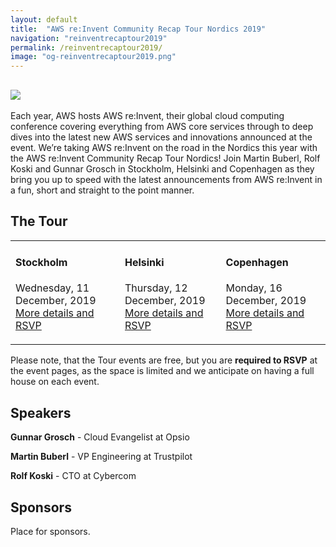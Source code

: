 ```yaml
---
layout: default
title:  "AWS re:Invent Community Recap Tour Nordics 2019"
navigation: "reinventrecaptour2019"
permalink: /reinventrecaptour2019/
image: "og-reinventrecaptour2019.png"
---
```


<div class="jumbotron communityday">
  <div class="container text-center">
    <h2><img src="/content/img/reinventrecaptour2019.png" id="reinventrecaptour2019-logo" /></h2>
  </div>
</div>

<div class="container">

  <p class="mt-5">Each year, AWS hosts AWS re:Invent, their global cloud computing conference covering everything from AWS core services through to deep dives into the latest new AWS services and innovations announced at the event. We’re taking AWS re:Invent on the road in the Nordics this year with the AWS re:Invent Community Recap Tour Nordics! Join Martin Buberl, Rolf Koski and Gunnar Grosch in Stockholm, Helsinki and Copenhagen as they bring you up to speed with the latest announcements from AWS re:Invent in a fun, short and straight to the point manner.</p>
  
  <h2 class="mt-5">The Tour</h2>
  <table width="100%">
    <tr>
      <td><h4>Stockholm</h4>
      <p>Wednesday, 11 December, 2019<br />
      <a href="#" target="_blank">More details and RSVP</a></p></td>
      <td><h4>Helsinki</h4>
      <p>Thursday, 12 December, 2019<br />
      <a href="https://www.meetup.com/awsfin/events/266078485/" target="_blank">More details and RSVP</a></p></td>
      <td><h4>Copenhagen</h4>
      <p>Monday, 16 December, 2019<br />
      <a href="#" target="_blank">More details and RSVP</a></p></td>
    </tr>
  </table>
  <p>
  Please note, that the Tour events are free, but you are <b>required to RSVP</b> at the event pages, as the space is limited and we anticipate on having a full house on each event.
  </p>
  <h2 class="mt-5">Speakers</h2>
  <p>
    <b>Gunnar Grosch</b> - Cloud Evangelist at Opsio
    <a href="https://twitter.com/gunnargrosch" target="_blank"><i class="fab fa-twitter"></i></a>
    <a href="https://www.linkedin.com/in/gunnargrosch/" target="_blank"><i class="fab fa-linkedin"></i></a>
  </p>
  <p>
    <b>Martin Buberl</b> - VP Engineering at Trustpilot
    <a href="https://twitter.com/martinbuberl" target="_blank"><i class="fab fa-twitter"></i></a>
    <a href="https://www.linkedin.com/in/martinbuberl/" target="_blank"><i class="fab fa-linkedin"></i></a>
  </p>
  <p>
    <b>Rolf Koski</b> - CTO at Cybercom
    <a href="https://twitter.com/therolle" target="_blank"><i class="fab fa-twitter"></i></a>
    <a href="https://www.linkedin.com/in/rolle/" target="_blank"><i class="fab fa-linkedin"></i></a>
  </p>
  
  <h2 class="mt-5">Sponsors</h2>
  <p>Place for sponsors.</p>
</div>
